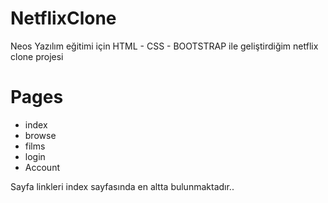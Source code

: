 # NetflixClone
Neos Yazılım eğitimi için HTML - CSS - BOOTSTRAP ile geliştirdiğim netflix clone projesi

# Pages
- index
- browse
- films
- login
- Account

Sayfa linkleri index sayfasında en altta bulunmaktadır..

